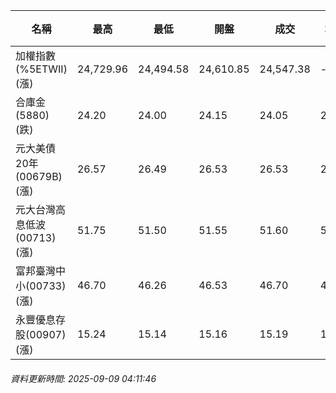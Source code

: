 | 名稱 | 最高 | 最低 | 開盤 | 成交 | 均價 | 成交金額(億) | 昨收 | 漲跌幅 | 漲跌 | 總量 | 昨量 | 振幅 |
| -------- | -------- | -------- | -------- |-------- | -------- | -------- |-------- |-------- |-------- | -------- | -------- |-------- |
|加權指數(%5ETWII) (漲)|24,729.96|24,494.58|24,610.85|24,547.38|-|4,342.76|24,494.58|0.22%|52.80|7,712,604|0|0.96%|
|合庫金(5880) (跌)|24.20|24.00|24.15|24.05|24.08|1.29|24.20|0.62%|0.15|5,341|6,178|0.83%|
|元大美債20年(00679B) (漲)|26.57|26.49|26.53|26.53|26.52|9.34|26.32|0.80%|0.21|35,223|37,428|0.30%|
|元大台灣高息低波(00713) (漲)|51.75|51.50|51.55|51.60|51.60|8.16|51.50|0.19%|0.10|15,817|8,092|0.49%|
|富邦臺灣中小(00733) (漲)|46.70|46.26|46.53|46.70|46.49|0.639|46.19|1.10%|0.51|1,375|1,242|0.95%|
|永豐優息存股(00907) (漲)|15.24|15.14|15.16|15.19|15.18|0.139|15.16|0.20%|0.03|916|576|0.66%|
###### 資料更新時間: 2025-09-09 04:11:46
